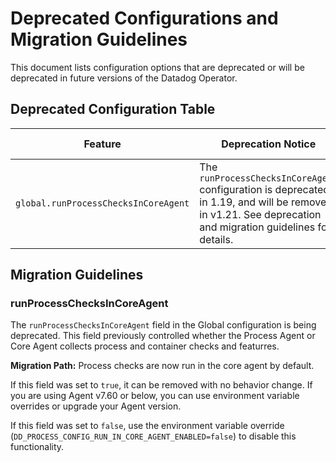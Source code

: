 # Deprecated Configurations and Migration Guidelines

This document lists configuration options that are deprecated or will be deprecated in future versions of the Datadog Operator.

## Deprecated Configuration Table

| Feature | Deprecation Notice | Deprecation Version | Removal Version |
|---------|-------------------|-------------------|-------------------|
| `global.runProcessChecksInCoreAgent` | The `runProcessChecksInCoreAgent` configuration is deprecated in 1.19, and will be removed in v1.21. See deprecation and migration guidelines for details. | v1.19 | v1.21 |

## Migration Guidelines

### runProcessChecksInCoreAgent

The `runProcessChecksInCoreAgent` field in the Global configuration is being deprecated. This field previously controlled whether the Process Agent or Core Agent collects process and container checks and featurres.

**Migration Path:**
Process checks are now run in the core agent by default. 

If this field was set to `true`, it can be removed with no behavior change. If you are using Agent v7.60 or below, you can use environment variable overrides or upgrade your Agent version.

If this field was set to `false`, use the environment variable override (`DD_PROCESS_CONFIG_RUN_IN_CORE_AGENT_ENABLED=false`) to disable this functionality.